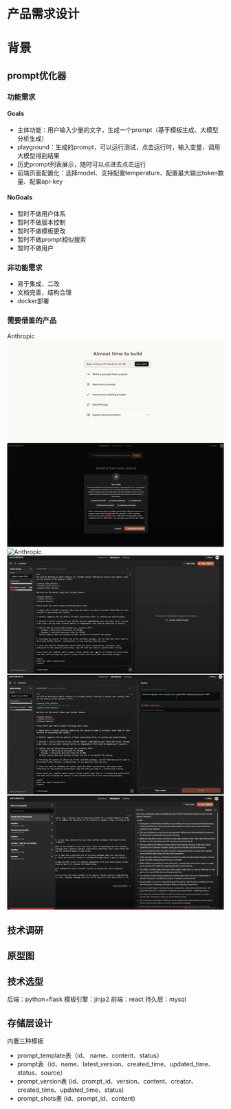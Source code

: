 # 产品需求设计

# 背景
## prompt优化器
### 功能需求
#### Goals
- 主体功能：用户输入少量的文字，生成一个prompt（基于模板生成、大模型分析生成）
- playground：生成的prompt，可以运行测试，点击运行时，输入变量，调用大模型得到结果
- 历史prompt列表展示，随时可以点进去点击运行
- 前端页面配置化：选择model、支持配置temperature、配置最大输出token数量、配置api-key

#### NoGoals
- 暂时不做用户体系
- 暂时不做版本控制
- 暂时不做模板更改
- 暂时不做prompt相似搜索
- 暂时不做用户

### 非功能需求
- 易于集成、二改
- 文档完善，结构合理
- docker部署

### 需要借鉴的产品
Anthropic
![Anthropic](images/入口.png)
![Anthropic](images/编写草稿.png)
![Anthropic](images/生成prompt.png)
![Anthropic](images/prompt编辑.png)
![Anthropic](images/prompt调试.png)
![Anthropic](images/运行结果.png)




## 技术调研



## 原型图


## 技术选型
后端：python+flask
模板引擎：jinja2
前端：react
持久层：mysql

## 存储层设计
内置三种模板
- prompt_template表（id、 name、content、status）
- prompt表（id、name、latest_version、created_time、updated_time、status、source）
- prompt_version表 (id、prompt_id、version、content、creator、created_time、updated_time、status)
- prompt_shots表 (id、prompt_id、content)



